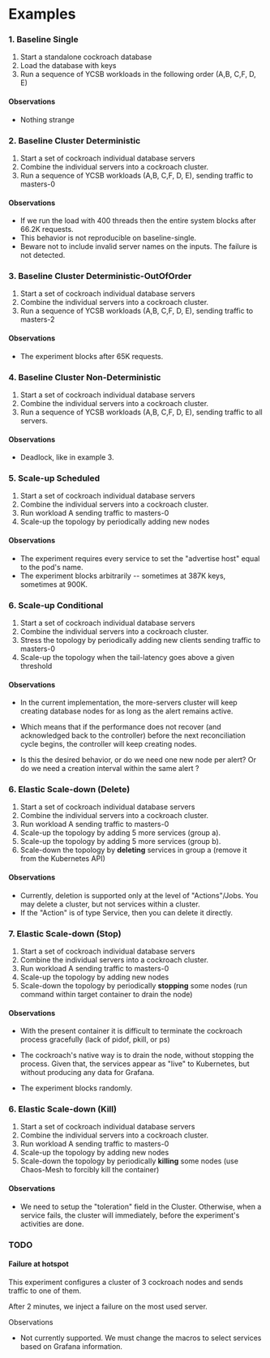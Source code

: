 # Examples

### 1. Baseline Single

1) Start a standalone cockroach database
2) Load the database with keys
3) Run a sequence of YCSB workloads in the following order (A,B, C,F, D, E)

#### Observations

* Nothing strange

### 2. Baseline Cluster Deterministic

1) Start a set of cockroach individual database servers
2) Combine the individual servers into a cockroach cluster. 
3) Run a sequence of YCSB workloads (A,B, C,F, D, E), sending traffic to masters-0

#### Observations

*   If we run the load with 400 threads then the entire system blocks after 66.2K requests.
*   This behavior is not reproducible on baseline-single.
*   Beware not to include invalid server names on the inputs. The failure is not detected.

### 3. Baseline Cluster Deterministic-OutOfOrder

1) Start a set of cockroach individual database servers
2) Combine the individual servers into a cockroach cluster. 
3) Run a sequence of YCSB workloads (A,B, C,F, D, E), sending traffic to masters-2

#### Observations

*    The experiment blocks after 65K requests.
     

### 4. Baseline Cluster Non-Deterministic

1) Start a set of cockroach individual database servers
2) Combine the individual servers into a cockroach cluster. 
3) Run a sequence of YCSB workloads (A,B, C,F, D, E), sending traffic to all servers. 

#### Observations

* Deadlock, like in example 3.



### 5. Scale-up Scheduled

1) Start a set of cockroach individual database servers
2) Combine the individual servers into a cockroach cluster. 
3) Run workload A sending traffic to masters-0
4) Scale-up the topology by periodically adding new nodes

#### Observations

* The experiment requires every service to set the "advertise host" equal to the pod's name.
* The experiment blocks arbitrarily -- sometimes at 387K keys, sometimes at 900K.



### 6. Scale-up Conditional

1) Start a set of cockroach individual database servers
2) Combine the individual servers into a cockroach cluster. 
3) Stress the topology by periodically adding new clients sending traffic to masters-0
4) Scale-up the topology when the tail-latency goes above a given threshold

#### Observations

* In the current implementation, the more-servers cluster will keep creating database nodes for as long as the alert remains active.

* Which means that if the performance does not recover (and acknowledged back to the controller) before the next reconciliation cycle begins, the 
  controller will keep creating nodes. 

* Is this the desired behavior, or do we need one new node per alert? Or do we need a creation interval within the same alert ?

  



### 6. Elastic Scale-down (Delete)

1) Start a set of cockroach individual database servers
2) Combine the individual servers into a cockroach cluster. 
3) Run workload A sending traffic to masters-0
4) Scale-up the topology by adding 5 more services (group a). 
5) Scale-up the topology by adding 5 more services (group b). 
6) Scale-down the topology by **deleting** services in group a  (remove it from the Kubernetes API)

#### Observations

* Currently, deletion is supported only at the level of "Actions"/Jobs. You may delete a cluster, but not services within a cluster. 
* If the "Action" is of type Service, then you can delete it directly. 



### 7. Elastic Scale-down (Stop)

1) Start a set of cockroach individual database servers
2) Combine the individual servers into a cockroach cluster. 
3) Run workload A sending traffic to masters-0
4) Scale-up the topology by adding new nodes
5) Scale-down the topology by periodically **stopping** some nodes (run command within target container to drain the node)

#### **Observations**

* With the present container it is difficult to terminate the cockroach process gracefully (lack of pidof, pkill, or ps)

* The cockroach's native way is to drain the node, without stopping the process. Given that, the services appear as "live" to Kubernetes, but without producing any data for Grafana.
* The experiment blocks randomly.





### 6. Elastic Scale-down (Kill)

1) Start a set of cockroach individual database servers
2) Combine the individual servers into a cockroach cluster. 
3) Run workload A sending traffic to masters-0
4) Scale-up the topology by adding new nodes
5) Scale-down the topology by periodically **killing**  some nodes (use Chaos-Mesh to forcibly kill the container)

#### Observations

* We need to setup the "toleration" field in the Cluster. Otherwise, when a service fails, the cluster will immediately, before the experiment's activities are done.




### TODO

#### Failure at hotspot
This experiment configures a cluster of 3 cockroach nodes and sends traffic to one of them. 

After 2 minutes, we inject a failure on the most used server.

Observations

* Not currently supported. We must change the macros to select services based on Grafana information.





   